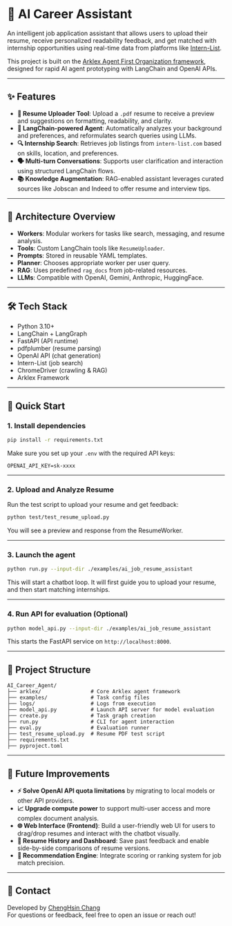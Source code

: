 # 🧠 AI Career Assistant

An intelligent job application assistant that allows users to upload their resume, receive personalized readability feedback, and get matched with internship opportunities using real-time data from platforms like [Intern-List](https://intern-list.com).

This project is built on the [Arklex Agent First Organization framework](https://arklexai.github.io/Agent-First-Organization/), designed for rapid AI agent prototyping with LangChain and OpenAI APIs.

---

## ✨ Features

- **📄 Resume Uploader Tool**: Upload a `.pdf` resume to receive a preview and suggestions on formatting, readability, and clarity.
- **🧠 LangChain-powered Agent**: Automatically analyzes your background and preferences, and reformulates search queries using LLMs.
- **🔍 Internship Search**: Retrieves job listings from `intern-list.com` based on skills, location, and preferences.
- **🗣️ Multi-turn Conversations**: Supports user clarification and interaction using structured LangChain flows.
- **📚 Knowledge Augmentation**: RAG-enabled assistant leverages curated sources like Jobscan and Indeed to offer resume and interview tips.

---

## 🧩 Architecture Overview

- **Workers**: Modular workers for tasks like search, messaging, and resume analysis.
- **Tools**: Custom LangChain tools like `ResumeUploader`.
- **Prompts**: Stored in reusable YAML templates.
- **Planner**: Chooses appropriate worker per user query.
- **RAG**: Uses predefined `rag_docs` from job-related resources.
- **LLMs**: Compatible with OpenAI, Gemini, Anthropic, HuggingFace.

---

## 🛠️ Tech Stack

- Python 3.10+
- LangChain + LangGraph
- FastAPI (API runtime)
- pdfplumber (resume parsing)
- OpenAI API (chat generation)
- Intern-List (job search)
- ChromeDriver (crawling & RAG)
- Arklex Framework

---

## 🚀 Quick Start

### 1. Install dependencies

```bash
pip install -r requirements.txt
```

Make sure you set up your `.env` with the required API keys:

```
OPENAI_API_KEY=sk-xxxx
```

---

### 2. Upload and Analyze Resume

Run the test script to upload your resume and get feedback:

```bash
python test/test_resume_upload.py
```

You will see a preview and response from the ResumeWorker.

---

### 3. Launch the agent

```bash
python run.py --input-dir ./examples/ai_job_resume_assistant
```

This will start a chatbot loop. It will first guide you to upload your resume, and then start matching internships.

---

### 4. Run API for evaluation (Optional)

```bash
python model_api.py --input-dir ./examples/ai_job_resume_assistant
```

This starts the FastAPI service on `http://localhost:8000`.

---

## 📂 Project Structure

```
AI_Career_Agent/
├── arklex/                # Core Arklex agent framework
├── examples/              # Task config files
├── logs/                  # Logs from execution
├── model_api.py           # Launch API server for model evaluation
├── create.py              # Task graph creation
├── run.py                 # CLI for agent interaction
├── eval.py                # Evaluation runner
├── test_resume_upload.py  # Resume PDF test script
├── requirements.txt
├── pyproject.toml
```

---

## 🧭 Future Improvements

- **⚡ Solve OpenAI API quota limitations** by migrating to local models or other API providers.
- **📈 Upgrade compute power** to support multi-user access and more complex document analysis.
- **🌐 Web Interface (Frontend)**: Build a user-friendly web UI for users to drag/drop resumes and interact with the chatbot visually.
- **📁 Resume History and Dashboard**: Save past feedback and enable side-by-side comparisons of resume versions.
- **🎯 Recommendation Engine**: Integrate scoring or ranking system for job match precision.

---

## 🙋 Contact

Developed by [ChengHsin Chang](https://www.linkedin.com/in/cheng-hsinchang/)  
For questions or feedback, feel free to open an issue or reach out!
